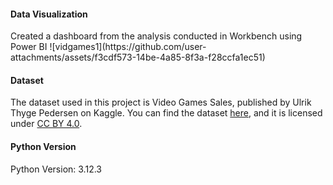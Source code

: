 <h4>Data Visualization</h4>
Created a dashboard from the analysis conducted in Workbench using Power BI 
![vidgames1](https://github.com/user-attachments/assets/f3cdf573-14be-4a85-8f3a-f28ccfa1ec51)

<h4>Dataset</h4>
The dataset used in this project is Video Games Sales, published by Ulrik Thyge Pedersen on Kaggle. You can find the dataset <a href="https://www.kaggle.com/datasets/ulrikthygepedersen/video-games-sales/data">here</a>, and it is licensed under <a href="https://creativecommons.org/licenses/by/4.0/">CC BY 4.0</a>.

<h4>Python Version</h4>
Python Version: 3.12.3
